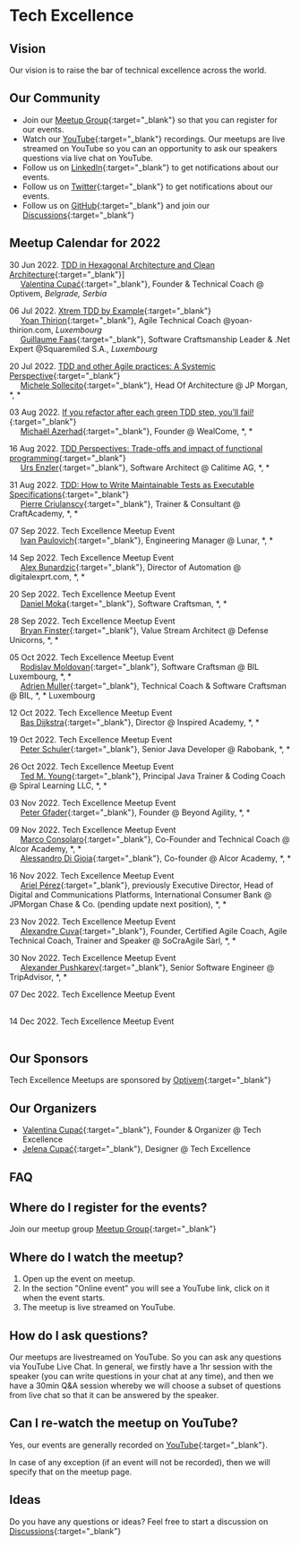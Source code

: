 # Tech Excellence

## Vision

Our vision is to raise the bar of technical excellence across the world.

## Our Community

- Join our [Meetup Group](https://www.meetup.com/techexcellence){:target="_blank"} so that you can register for our events.
- Watch our [YouTube](https://www.youtube.com/c/TechExcellence){:target="_blank"} recordings. Our meetups are live streamed on YouTube so you can an opportunity to ask our speakers questions via live chat on YouTube.
- Follow us on [LinkedIn](https://www.linkedin.com/company/techexcellenceio){:target="_blank"} to get notifications about our events.
- Follow us on [Twitter](https://twitter.com/techexcellence_){:target="_blank"} to get notifications about our events.
- Follow us on [GitHub](https://github.com/techexcellenceio){:target="_blank"} and join our [Discussions](https://github.com/techexcellenceio/techexcellence/discussions){:target="_blank"}

## Meetup Calendar for 2022

30 Jun 2022. [TDD in Hexagonal Architecture and Clean Architecture](https://www.youtube.com/watch?v=WAoqGzVDHc0){:target="_blank"}]
<br/>&nbsp;&nbsp;&nbsp;&nbsp; [Valentina Cupać](https://www.linkedin.com/in/valentinacupac/){:target="_blank"}, Founder & Technical Coach @ Optivem, *Belgrade, Serbia*

06 Jul 2022. [Xtrem TDD by Example](https://www.youtube.com/watch?v=yxO7YHkB83I){:target="_blank"}
<br/>&nbsp;&nbsp;&nbsp;&nbsp; [Yoan Thirion](https://www.linkedin.com/in/yoanthirion/){:target="_blank"}, Agile Technical Coach @yoan-thirion.com, *Luxembourg*
<br/>&nbsp;&nbsp;&nbsp;&nbsp; [Guillaume Faas](https://www.linkedin.com/in/guillaumefaas/){:target="_blank"}, Software Craftsmanship Leader & .Net Expert @Squaremiled S.A., *Luxembourg*

20 Jul 2022. [TDD and other Agile practices: A Systemic Perspective](https://www.youtube.com/watch?v=a3jUXRJRddQ){:target="_blank"}
<br/>&nbsp;&nbsp;&nbsp;&nbsp; [Michele Sollecito](https://www.linkedin.com/in/michelesollecito/){:target="_blank"}, Head Of Architecture @ JP Morgan, *, *

03 Aug 2022. [If you refactor after each green TDD step, you’ll fail!](https://www.youtube.com/watch?v=Vi_FtRXopdQ){:target="_blank"}
<br/>&nbsp;&nbsp;&nbsp;&nbsp; [Michaël Azerhad](https://www.linkedin.com/in/micha%C3%ABl-azerhad-9058a044/){:target="_blank"}, Founder @ WealCome, *, *

16 Aug 2022. [TDD Perspectives: Trade-offs and impact of functional programming](https://www.youtube.com/watch?v=JcKLqX8wuR4){:target="_blank"}
<br/>&nbsp;&nbsp;&nbsp;&nbsp; [Urs Enzler](https://www.linkedin.com/in/ursenzler/){:target="_blank"}, Software Architect @ Calitime AG, *, *

31 Aug 2022. [TDD: How to Write Maintainable Tests as Executable Specifications](https://www.youtube.com/watch?v=z58ckvPYVAI){:target="_blank"}
<br/>&nbsp;&nbsp;&nbsp;&nbsp; [Pierre Criulanscy](https://www.linkedin.com/in/pierre-criulanscy/){:target="_blank"}, Trainer & Consultant @ CraftAcademy, *, *

07 Sep 2022. Tech Excellence Meetup Event
<br/>&nbsp;&nbsp;&nbsp;&nbsp; [Ivan Paulovich](https://www.linkedin.com/in/ivanpaulovich/){:target="_blank"}, Engineering Manager @ Lunar, *, *

14 Sep 2022. Tech Excellence Meetup Event
<br/>&nbsp;&nbsp;&nbsp;&nbsp; [Alex Bunardzic](https://www.linkedin.com/in/alexbunardzic/){:target="_blank"}, Director of Automation @ digitalexprt.com, *, *

20 Sep 2022. Tech Excellence Meetup Event
<br/>&nbsp;&nbsp;&nbsp;&nbsp; [Daniel Moka](https://www.linkedin.com/in/danielmoka/){:target="_blank"}, Software Craftsman, *, *

28 Sep 2022. Tech Excellence Meetup Event
<br/>&nbsp;&nbsp;&nbsp;&nbsp; [Bryan Finster](https://www.linkedin.com/in/bryan-finster/){:target="_blank"}, Value Stream Architect @ Defense Unicorns, *, *

05 Oct 2022. Tech Excellence Meetup Event
<br/>&nbsp;&nbsp;&nbsp;&nbsp; [Rodislav Moldovan](https://www.linkedin.com/in/rodislav){:target="_blank"}, Software Craftsman @ BIL Luxembourg, *, *
<br/>&nbsp;&nbsp;&nbsp;&nbsp; [Adrien Muller](https://www.linkedin.com/in/adrien-muller-566373a/){:target="_blank"}, Technical Coach & Software Craftsman @ BIL, *, * Luxembourg

12 Oct 2022. Tech Excellence Meetup Event
<br/>&nbsp;&nbsp;&nbsp;&nbsp; [Bas Dijkstra](https://www.linkedin.com/in/basdijkstra/){:target="_blank"}, Director @ Inspired Academy, *, *

19 Oct 2022. Tech Excellence Meetup Event
<br/>&nbsp;&nbsp;&nbsp;&nbsp; [Peter Schuler](https://www.linkedin.com/in/peterschuler/){:target="_blank"}, Senior Java Developer @ Rabobank, *, *

26 Oct 2022. Tech Excellence Meetup Event
<br/>&nbsp;&nbsp;&nbsp;&nbsp; [Ted M. Young](https://www.linkedin.com/in/tedmyoung/){:target="_blank"}, Principal Java Trainer & Coding Coach @ Spiral Learning LLC, *, *

03 Nov 2022. Tech Excellence Meetup Event
<br/>&nbsp;&nbsp;&nbsp;&nbsp; [Peter Gfader](https://www.linkedin.com/in/petergfader/){:target="_blank"}, Founder @ Beyond Agility, *, *

09 Nov 2022. Tech Excellence Meetup Event
<br/>&nbsp;&nbsp;&nbsp;&nbsp; [Marco Consolaro](https://www.linkedin.com/in/consolaro/){:target="_blank"}, Co-Founder and Technical Coach @ Alcor Academy, *, *
<br/>&nbsp;&nbsp;&nbsp;&nbsp; [Alessandro Di Gioia](https://www.linkedin.com/in/alessandro-di-gioia/){:target="_blank"}, Co-founder @ Alcor Academy, *, *

16 Nov 2022. Tech Excellence Meetup Event
<br/>&nbsp;&nbsp;&nbsp;&nbsp; [Ariel Pérez](https://www.linkedin.com/in/arielxperez/){:target="_blank"}, previously Executive Director, Head of Digital and Communications Platforms, International Consumer Bank @ JPMorgan Chase & Co. (pending update next position), *, *

23 Nov 2022. Tech Excellence Meetup Event
<br/>&nbsp;&nbsp;&nbsp;&nbsp; [Alexandre Cuva](https://www.linkedin.com/in/cuvaalex/){:target="_blank"}, Founder, Certified Agile Coach, Agile Technical Coach, Trainer and Speaker @ SoCraAgile Sàrl, *, *

30 Nov 2022. Tech Excellence Meetup Event
<br/>&nbsp;&nbsp;&nbsp;&nbsp; [Alexander Pushkarev](https://www.linkedin.com/in/alexpushkarev/){:target="_blank"}, Senior Software Engineer @ TripAdvisor, *, *

07 Dec 2022. Tech Excellence Meetup Event
<br/>&nbsp;&nbsp;&nbsp;&nbsp; 

14 Dec 2022. Tech Excellence Meetup Event
<br/>&nbsp;&nbsp;&nbsp;&nbsp; 

## Our Sponsors

Tech Excellence Meetups are sponsored by [Optivem](http://optivem.com/){:target="_blank"}

## Our Organizers

- [Valentina Cupać](https://www.linkedin.com/in/valentinacupac/){:target="_blank"}, Founder & Organizer @ Tech Excellence
- [Jelena Cupać](https://www.linkedin.com/in/jelenacupac/){:target="_blank"}, Designer @ Tech Excellence

## FAQ

## Where do I register for the events?

Join our meetup group [Meetup Group](https://www.meetup.com/techexcellence){:target="_blank"}

## Where do I watch the meetup?

1. Open up the event on meetup.
2. In the section "Online event" you will see a YouTube link, click on it when the event starts.
3. The meetup is live streamed on YouTube.

## How do I ask questions?

Our meetups are livestreamed on YouTube. So you can ask any questions via YouTube Live Chat. In general, we firstly have a 1hr session with the speaker (you can write questions in your chat at any time), and then we have a 30min Q&A session whereby we will choose a subset of questions from live chat so that it can be answered by the speaker.

## Can I re-watch the meetup on YouTube?

Yes, our events are generally recorded on [YouTube](https://www.youtube.com/c/TechExcellence){:target="_blank"}. 

In case of any exception (if an event will not be recorded), then we will specify that on the meetup page.


## Ideas

Do you have any questions or ideas? Feel free to start a discussion on [Discussions](https://github.com/techexcellenceio/techexcellence/discussions){:target="_blank"}


<!--

## Values

- Technical Excellence
- Knowledge Sharing
- Continuous Improvement



## Community

This is a place for software engineers who care about software quality. You are motivated by clean code - it's not enough to make something work, you want to implement it well. You set high expectations for yourself and your team. 

> "There is no trade-off of quality vs. speed in software... Low quality means low speed... The only way to go fast is to go well." - Uncle Bob

You understand that the underlying problem faced by the software industry is the misunderstanding between speed and quality. For you, it's crystal-clear that you can't be fast without quality. Quality and speed go hand-in-hand. You push for quality even when you're in the minority. You find yourself in environments where no one seems to understand this. Companies are facing the same vicious cycle. Low quality, not enough time, requiring superstars to put out fires.

You want to make an impact in spreading technical excellence. You see technical excellence as a core foundation of your work, not a nice-to-have. You want to exchange knowledge with people who care about quality, people who enjoy learning, reading books, researching, continious improvement.

There aren't many people like you. People like you are dispersed across the world, trying their best to make a change, but the impact is localized to their immediate teams, or to their companies, or perhaps through meetups.

This is a global community aiming to bring together professional software engineers who have invested in their own personal growth, who are aiming to achieve mastery, poeple who never stop learning, people who enjoy mentoring and coaching, spreading knowledge. People for whom software engineering is more than just a 9-5 job.

## Collective Knowledge

The "inputs" are our discussions, knowledgesharing, collective knowledge: [Discussions](https://github.com/valentinacupac/community/discussions).

The "outputs" are a synthesis of knowledge, both conceptual (theory and abstractions) and practical (implementation through code samples). Current code samples are [Banking Kata in Java](https://github.com/valentinacupac/banking-kata-java) and [Banking Kata in .NET](https://github.com/valentinacupac/banking-kata-dotnet). Feel free to update this seciton with links to other GitHub samples.

This community is the first step towards bringing technical excellence back as the foundation.

## Contribute

To contribute to questions, ideas, knowledge exchange: start a discussion or join an existing discussion [Discussions](https://github.com/valentinacupac/community/discussions).

To contribute to the text of this website, you can [fork](https://github.com/valentinacupac/community/fork) this repository and make a pull request.

-->


